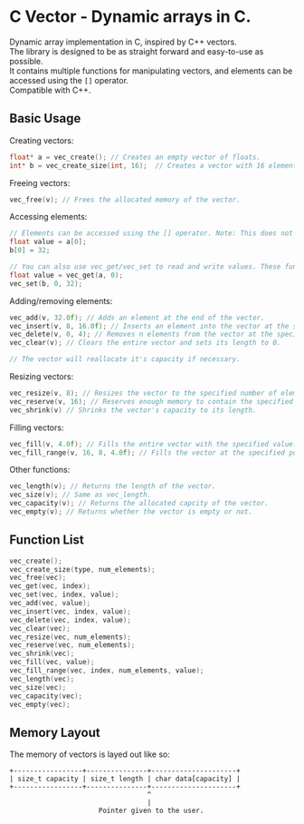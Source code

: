 # C Vector - Dynamic arrays in C.
Dynamic array implementation in C, inspired by C++ vectors.  
The library is designed to be as straight forward and easy-to-use as possible.  
It contains multiple functions for manipulating vectors, and elements can be accessed using the `[]` operator.  
Compatible with C++.

## Basic Usage
Creating vectors:
```c
float* a = vec_create(); // Creates an empty vector of floats.
int* b = vec_create_size(int, 16);  // Creates a vector with 16 elements of type int. Memory is uninitialized.
```

Freeing vectors:
```c
vec_free(v); // Frees the allocated memory of the vector.
```

Accessing elements:
```c
// Elements can be accessed using the [] operator. Note: This does not check if the index is within the vector's range.
float value = a[0];
b[0] = 32;

// You can also use vec_get/vec_set to read and write values. These functions contain boundary checks.
float value = vec_get(a, 0);
vec_set(b, 0, 32);
```

Adding/removing elements:
```c
vec_add(v, 32.0f); // Adds an element at the end of the vector.
vec_insert(v, 8, 16.0f); // Inserts an element into the vector at the specified index.
vec_delete(v, 0, 4); // Removes n elements from the vector at the specified index.
vec_clear(v); // Clears the entire vector and sets its length to 0.

// The vector will reallocate it's capacity if necessary.
```

Resizing vectors:
```c
vec_resize(v, 8); // Resizes the vector to the specified number of elements. Any new memory will be uninitialized.
vec_reserve(v, 16); // Reserves enough memory to contain the specified number of elements. Length will stay the same.
vec_shrink(v) // Shrinks the vector's capacity to its length.
```

Filling vectors:
```c
vec_fill(v, 4.0f); // Fills the entire vector with the specified value.
vec_fill_range(v, 16, 8, 4.0f); // Fills the vector at the specified position/length with the specified value.
```

Other functions:
```c
vec_length(v); // Returns the length of the vector.
vec_size(v); // Same as vec_length.
vec_capacity(v); // Returns the allocated capcity of the vector.
vec_empty(v); // Returns whether the vector is empty or not.
```

## Function List
```c
vec_create();
vec_create_size(type, num_elements);
vec_free(vec);
vec_get(vec, index);
vec_set(vec, index, value);
vec_add(vec, value);
vec_insert(vec, index, value);
vec_delete(vec, index, value);
vec_clear(vec);
vec_resize(vec, num_elements);
vec_reserve(vec, num_elements);
vec_shrink(vec);
vec_fill(vec, value);
vec_fill_range(vec, index, num_elements, value);
vec_length(vec);
vec_size(vec);
vec_capacity(vec);
vec_empty(vec);
```

## Memory Layout
The memory of vectors is layed out like so:
```
+-----------------+---------------+---------------------+
| size_t capacity | size_t length | char data[capacity] |
+-----------------+---------------+---------------------+
                                  ^
                                  |
                      Pointer given to the user.
```
